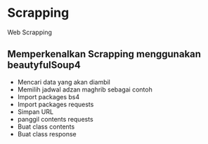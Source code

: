 # Scrapping
Web Scrapping

## Memperkenalkan Scrapping menggunakan beautyfulSoup4
- Mencari data yang akan diambil
- Memilih jadwal adzan maghrib sebagai contoh
- Import packages bs4
- Import packages requests
- Simpan URL
- panggil contents requests 
- Buat class contents
- Buat class response